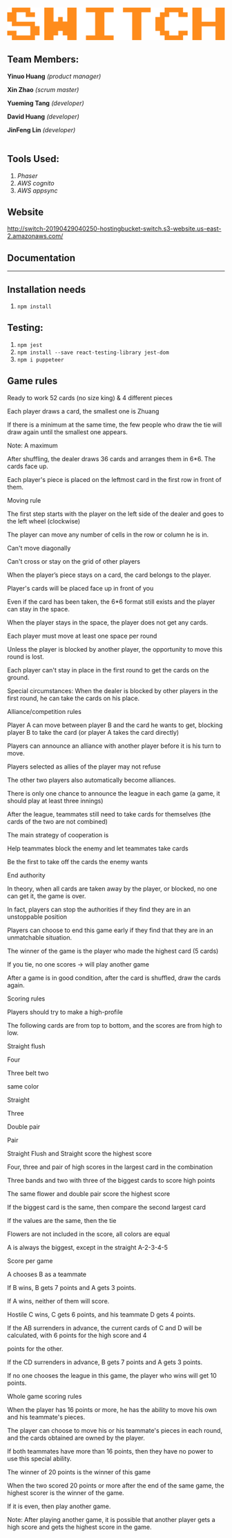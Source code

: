 ![](https://github.com/jariclnnf/the-switch-game/blob/master/d8aa48f2296d3ffff7d3f63582d972c5.png)


## Team Members: 
__Yinuo Huang__ _(product manager)_

__Xin Zhao__ _(scrum master)_

__Yueming Tang__ _(developer)_

__David Huang__ _(developer)_

__JinFeng Lin__ _(developer)_
</br>
</br>

## Tools Used:
1. _Phaser_
2. _AWS cognito_
3. _AWS appsync_

## Website
http://switch-20190429040250-hostingbucket-switch.s3-website.us-east-2.amazonaws.com/

## Documentation

___

## Installation needs
1.  ```npm install```


## Testing:
1. ```npm jest``` 
2. ```npm install --save react-testing-library jest-dom```
3. ```npm i puppeteer```


## Game rules

Ready to work
52 cards (no size king) & 4 different pieces

Each player draws a card, the smallest one is Zhuang

If there is a minimum at the same time, the few people who draw the tie will draw again until the smallest one appears.

Note: A maximum

After shuffling, the dealer draws 36 cards and arranges them in 6*6. The cards face up.

Each player's piece is placed on the leftmost card in the first row in front of them.

Moving rule

The first step starts with the player on the left side of the dealer and goes to the left wheel (clockwise)

The player can move any number of cells in the row or column he is in.

Can't move diagonally

Can't cross or stay on the grid of other players

When the player’s piece stays on a card, the card belongs to the player.

Player's cards will be placed face up in front of you

Even if the card has been taken, the 6*6 format still exists and the player can stay in the space.

When the player stays in the space, the player does not get any cards.

Each player must move at least one space per round

Unless the player is blocked by another player, the opportunity to move this round is lost.

Each player can't stay in place in the first round to get the cards on the ground.

Special circumstances: When the dealer is blocked by other players in the first round, he can take the cards on his place.

Alliance/competition rules

Player A can move between player B and the card he wants to get, blocking player B to take the card (or player A takes the 
card directly)

Players can announce an alliance with another player before it is his turn to move.

Players selected as allies of the player may not refuse

The other two players also automatically become alliances.

There is only one chance to announce the league in each game (a game, it should play at least three innings)

After the league, teammates still need to take cards for themselves (the cards of the two are not combined)

The main strategy of cooperation is

Help teammates block the enemy and let teammates take cards

Be the first to take off the cards the enemy wants

End authority

In theory, when all cards are taken away by the player, or blocked, no one can get it, the game is over.

In fact, players can stop the authorities if they find they are in an unstoppable position

Players can choose to end this game early if they find that they are in an unmatchable situation.

The winner of the game is the player who made the highest card (5 cards)

If you tie, no one scores → will play another game

After a game is in good condition, after the card is shuffled, draw the cards again.

Scoring rules

Players should try to make a high-profile

The following cards are from top to bottom, and the scores are from high to low.

Straight flush

Four

Three belt two

same color

Straight

Three

Double pair

Pair

Straight Flush and Straight score the highest score

Four, three and pair of high scores in the largest card in the combination

Three bands and two with three of the biggest cards to score high points

The same flower and double pair score the highest score

If the biggest card is the same, then compare the second largest card

If the values are the same, then the tie

Flowers are not included in the score, all colors are equal

A is always the biggest, except in the straight A-2-3-4-5

Score per game

A chooses B as a teammate

If B wins, B gets 7 points and A gets 3 points.

If A wins, neither of them will score.

Hostile C wins, C gets 6 points, and his teammate D gets 4 points.

If the AB surrenders in advance, the current cards of C and D will be calculated, with 6 points for the high score and 4 

points for the other.

If the CD surrenders in advance, B gets 7 points and A gets 3 points.

If no one chooses the league in this game, the player who wins will get 10 points.

Whole game scoring rules

When the player has 16 points or more, he has the ability to move his own and his teammate's pieces.

The player can choose to move his or his teammate's pieces in each round, and the cards obtained are owned by the player.

If both teammates have more than 16 points, then they have no power to use this special ability.

The winner of 20 points is the winner of this game

When the two scored 20 points or more after the end of the same game, the highest scorer is the winner of the game.

If it is even, then play another game.

Note: After playing another game, it is possible that another player gets a high score and gets the highest score in the game.
